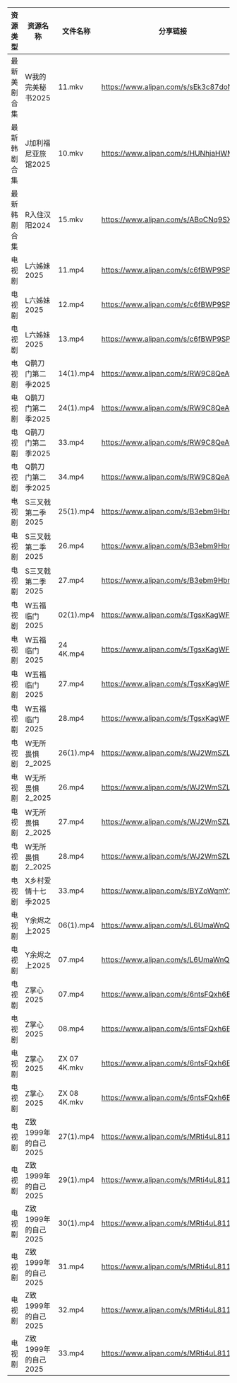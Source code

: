| 资源类型   | 资源名称           | 文件名称         | 分享链接                                 | 更新时间                |
| ------ | -------------- | ------------ | ------------------------------------ | ------------------- |
| 最新美剧合集 | W我的完美秘书2025    | 11.mkv       | https://www.alipan.com/s/sEk3c87doNf | 2025-02-09 00:08:06 |
| 最新韩剧合集 | J加利福尼亚旅馆2025   | 10.mkv       | https://www.alipan.com/s/HUNhjaHWM5w | 2025-02-09 12:05:44 |
| 最新韩剧合集 | R入住汉阳2024      | 15.mkv       | https://www.alipan.com/s/ABoCNq9SXUm | 2025-02-09 00:07:50 |
| 电视剧    | L六姊妹2025       | 11.mp4       | https://www.alipan.com/s/c6fBWP9SPHQ | 2025-02-09 19:05:55 |
| 电视剧    | L六姊妹2025       | 12.mp4       | https://www.alipan.com/s/c6fBWP9SPHQ | 2025-02-09 19:05:55 |
| 电视剧    | L六姊妹2025       | 13.mp4       | https://www.alipan.com/s/c6fBWP9SPHQ | 2025-02-09 22:05:55 |
| 电视剧    | Q鹊刀门第二季2025    | 14(1).mp4    | https://www.alipan.com/s/RW9C8QeAfMP | 2025-02-09 19:06:18 |
| 电视剧    | Q鹊刀门第二季2025    | 24(1).mp4    | https://www.alipan.com/s/RW9C8QeAfMP | 2025-02-09 19:06:18 |
| 电视剧    | Q鹊刀门第二季2025    | 33.mp4       | https://www.alipan.com/s/RW9C8QeAfMP | 2025-02-09 22:06:18 |
| 电视剧    | Q鹊刀门第二季2025    | 34.mp4       | https://www.alipan.com/s/RW9C8QeAfMP | 2025-02-09 22:06:18 |
| 电视剧    | S三叉戟第二季2025    | 25(1).mp4    | https://www.alipan.com/s/B3ebm9HbnkE | 2025-02-09 19:06:32 |
| 电视剧    | S三叉戟第二季2025    | 26.mp4       | https://www.alipan.com/s/B3ebm9HbnkE | 2025-02-09 20:06:47 |
| 电视剧    | S三叉戟第二季2025    | 27.mp4       | https://www.alipan.com/s/B3ebm9HbnkE | 2025-02-09 20:06:47 |
| 电视剧    | W五福临门2025      | 02(1).mp4    | https://www.alipan.com/s/TgsxKagWFvt | 2025-02-09 19:06:35 |
| 电视剧    | W五福临门2025      | 24 4K.mp4    | https://www.alipan.com/s/TgsxKagWFvt | 2025-02-09 19:06:35 |
| 电视剧    | W五福临门2025      | 27.mp4       | https://www.alipan.com/s/TgsxKagWFvt | 2025-02-09 22:06:34 |
| 电视剧    | W五福临门2025      | 28.mp4       | https://www.alipan.com/s/TgsxKagWFvt | 2025-02-09 22:06:34 |
| 电视剧    | W无所畏惧2_2025    | 26(1).mp4    | https://www.alipan.com/s/WJ2WmSZLSR5 | 2025-02-09 12:06:50 |
| 电视剧    | W无所畏惧2_2025    | 26.mp4       | https://www.alipan.com/s/WJ2WmSZLSR5 | 2025-02-09 00:08:09 |
| 电视剧    | W无所畏惧2_2025    | 27.mp4       | https://www.alipan.com/s/WJ2WmSZLSR5 | 2025-02-09 20:06:59 |
| 电视剧    | W无所畏惧2_2025    | 28.mp4       | https://www.alipan.com/s/WJ2WmSZLSR5 | 2025-02-09 20:06:59 |
| 电视剧    | X乡村爱情十七季2025   | 33.mp4       | https://www.alipan.com/s/BYZoWqmYxdR | 2025-02-09 14:07:42 |
| 电视剧    | Y余烬之上2025      | 06(1).mp4    | https://www.alipan.com/s/L6UmaWnQUcj | 2025-02-09 20:07:18 |
| 电视剧    | Y余烬之上2025      | 07.mp4       | https://www.alipan.com/s/L6UmaWnQUcj | 2025-02-09 22:06:57 |
| 电视剧    | Z掌心2025        | 07.mp4       | https://www.alipan.com/s/6ntsFQxh6Eo | 2025-02-09 14:08:07 |
| 电视剧    | Z掌心2025        | 08.mp4       | https://www.alipan.com/s/6ntsFQxh6Eo | 2025-02-09 14:08:07 |
| 电视剧    | Z掌心2025        | ZX 07 4K.mkv | https://www.alipan.com/s/6ntsFQxh6Eo | 2025-02-09 19:07:12 |
| 电视剧    | Z掌心2025        | ZX 08 4K.mkv | https://www.alipan.com/s/6ntsFQxh6Eo | 2025-02-09 19:07:12 |
| 电视剧    | Z致1999年的自己2025 | 27(1).mp4    | https://www.alipan.com/s/MRti4uL811P | 2025-02-09 12:07:30 |
| 电视剧    | Z致1999年的自己2025 | 29(1).mp4    | https://www.alipan.com/s/MRti4uL811P | 2025-02-09 12:07:30 |
| 电视剧    | Z致1999年的自己2025 | 30(1).mp4    | https://www.alipan.com/s/MRti4uL811P | 2025-02-09 12:07:29 |
| 电视剧    | Z致1999年的自己2025 | 31.mp4       | https://www.alipan.com/s/MRti4uL811P | 2025-02-09 12:07:29 |
| 电视剧    | Z致1999年的自己2025 | 32.mp4       | https://www.alipan.com/s/MRti4uL811P | 2025-02-09 12:07:29 |
| 电视剧    | Z致1999年的自己2025 | 33.mp4       | https://www.alipan.com/s/MRti4uL811P | 2025-02-09 12:07:29 |
